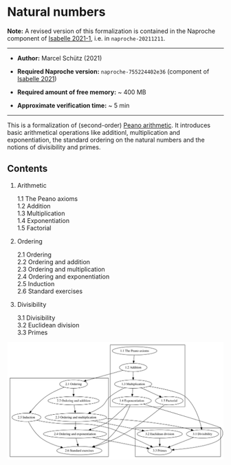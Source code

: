 # Natural numbers

**Note:** A revised version of this formalization is contained in the Naproche
component of [Isabelle 2021-1][1], i.e. in `naproche-20211211`.


---

- **Author:** Marcel Schütz (2021)

- **Required Naproche version:** `naproche-755224402e36` (component of [Isabelle 2021][2])

- **Required amount of free memory:** ~ 400 MB

- **Approximate verification time:** ~ 5 min

---


This is a formalization of (second-order) [Peano arithmetic][3]. It introduces
basic arithmetical operations like additionl, multiplication and exponentiation,
the standard ordering on the natural numbers and the notions of divisibility and
primes.


## Contents

1.  Arithmetic

    1.1 The Peano axioms  
    1.2 Addition  
    1.3 Multiplication  
    1.4 Exponentiation  
    1.5 Factorial

2.  Ordering

    2.1 Ordering  
    2.2 Ordering and addition  
    2.3 Ordering and multiplication  
    2.4 Ordering and exponentiation  
    2.5 Induction  
    2.6 Standard exercises

3.  Divisibility

    3.1 Divisibility  
    3.2 Euclidean division  
    3.3 Primes

![Dependency graph](../../graphs/natural-numbers.svg)



[1]: <https://isabelle.in.tum.de/website-Isabelle2021-1/index.html>
[2]: <https://isabelle.in.tum.de/website-Isabelle2021/index.html>
[3]: <https://en.wikipedia.org/wiki/Peano_axioms>
